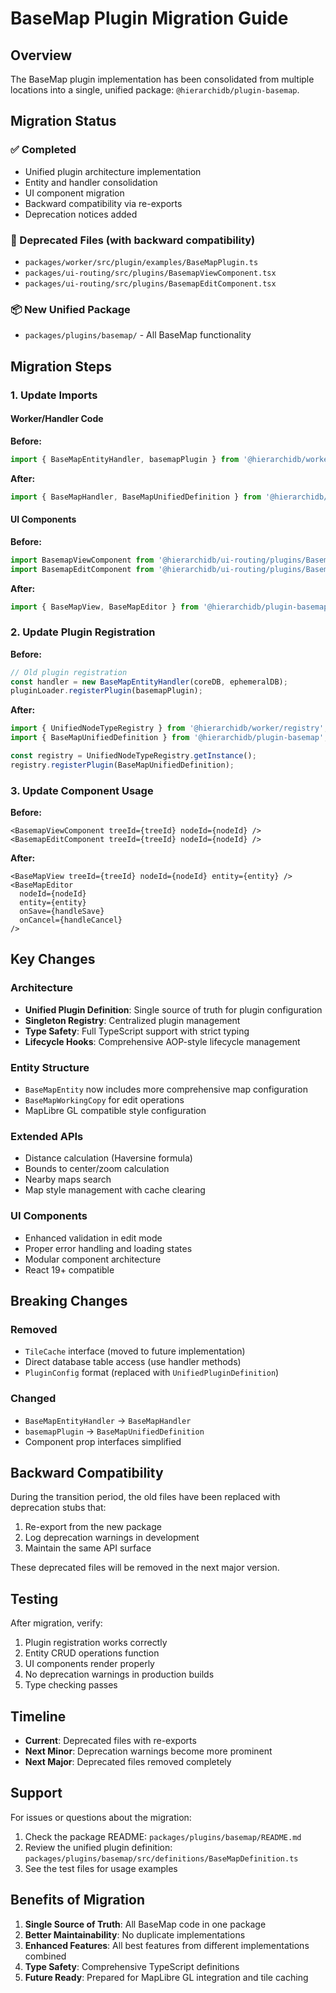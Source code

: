 # BaseMap Plugin Migration Guide

## Overview

The BaseMap plugin implementation has been consolidated from multiple locations into a single, unified package: `@hierarchidb/plugin-basemap`.

## Migration Status

### ✅ Completed
- Unified plugin architecture implementation
- Entity and handler consolidation
- UI component migration
- Backward compatibility via re-exports
- Deprecation notices added

### 🔄 Deprecated Files (with backward compatibility)
- `packages/worker/src/plugin/examples/BaseMapPlugin.ts`
- `packages/ui-routing/src/plugins/BasemapViewComponent.tsx`
- `packages/ui-routing/src/plugins/BasemapEditComponent.tsx`

### 📦 New Unified Package
- `packages/plugins/basemap/` - All BaseMap functionality

## Migration Steps

### 1. Update Imports

#### Worker/Handler Code
**Before:**
```typescript
import { BaseMapEntityHandler, basemapPlugin } from '@hierarchidb/worker/plugin/examples/BaseMapPlugin';
```

**After:**
```typescript
import { BaseMapHandler, BaseMapUnifiedDefinition } from '@hierarchidb/plugin-basemap';
```

#### UI Components
**Before:**
```typescript
import BasemapViewComponent from '@hierarchidb/ui-routing/plugins/BasemapViewComponent';
import BasemapEditComponent from '@hierarchidb/ui-routing/plugins/BasemapEditComponent';
```

**After:**
```typescript
import { BaseMapView, BaseMapEditor } from '@hierarchidb/plugin-basemap';
```

### 2. Update Plugin Registration

**Before:**
```typescript
// Old plugin registration
const handler = new BaseMapEntityHandler(coreDB, ephemeralDB);
pluginLoader.registerPlugin(basemapPlugin);
```

**After:**
```typescript
import { UnifiedNodeTypeRegistry } from '@hierarchidb/worker/registry';
import { BaseMapUnifiedDefinition } from '@hierarchidb/plugin-basemap';

const registry = UnifiedNodeTypeRegistry.getInstance();
registry.registerPlugin(BaseMapUnifiedDefinition);
```

### 3. Update Component Usage

**Before:**
```tsx
<BasemapViewComponent treeId={treeId} nodeId={nodeId} />
<BasemapEditComponent treeId={treeId} nodeId={nodeId} />
```

**After:**
```tsx
<BaseMapView treeId={treeId} nodeId={nodeId} entity={entity} />
<BaseMapEditor 
  nodeId={nodeId} 
  entity={entity}
  onSave={handleSave}
  onCancel={handleCancel}
/>
```

## Key Changes

### Architecture
- **Unified Plugin Definition**: Single source of truth for plugin configuration
- **Singleton Registry**: Centralized plugin management
- **Type Safety**: Full TypeScript support with strict typing
- **Lifecycle Hooks**: Comprehensive AOP-style lifecycle management

### Entity Structure
- `BaseMapEntity` now includes more comprehensive map configuration
- `BaseMapWorkingCopy` for edit operations
- MapLibre GL compatible style configuration

### Extended APIs
- Distance calculation (Haversine formula)
- Bounds to center/zoom calculation
- Nearby maps search
- Map style management with cache clearing

### UI Components
- Enhanced validation in edit mode
- Proper error handling and loading states
- Modular component architecture
- React 19+ compatible

## Breaking Changes

### Removed
- `TileCache` interface (moved to future implementation)
- Direct database table access (use handler methods)
- `PluginConfig` format (replaced with `UnifiedPluginDefinition`)

### Changed
- `BaseMapEntityHandler` → `BaseMapHandler`
- `basemapPlugin` → `BaseMapUnifiedDefinition`
- Component prop interfaces simplified

## Backward Compatibility

During the transition period, the old files have been replaced with deprecation stubs that:
1. Re-export from the new package
2. Log deprecation warnings in development
3. Maintain the same API surface

These deprecated files will be removed in the next major version.

## Testing

After migration, verify:
1. Plugin registration works correctly
2. Entity CRUD operations function
3. UI components render properly
4. No deprecation warnings in production builds
5. Type checking passes

## Timeline

- **Current**: Deprecated files with re-exports
- **Next Minor**: Deprecation warnings become more prominent
- **Next Major**: Deprecated files removed completely

## Support

For issues or questions about the migration:
1. Check the package README: `packages/plugins/basemap/README.md`
2. Review the unified plugin definition: `packages/plugins/basemap/src/definitions/BaseMapDefinition.ts`
3. See the test files for usage examples

## Benefits of Migration

1. **Single Source of Truth**: All BaseMap code in one package
2. **Better Maintainability**: No duplicate implementations
3. **Enhanced Features**: All best features from different implementations combined
4. **Type Safety**: Comprehensive TypeScript definitions
5. **Future Ready**: Prepared for MapLibre GL integration and tile caching